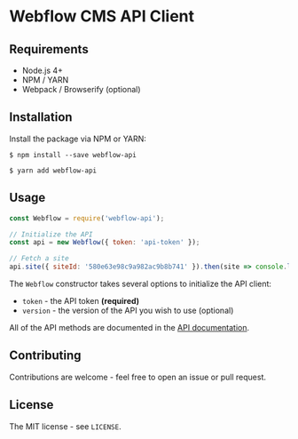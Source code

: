 # Webflow CMS API Client

## Requirements

* Node.js 4+
* NPM / YARN
* Webpack / Browserify (optional)

## Installation

Install the package via NPM or YARN:

```shell
$ npm install --save webflow-api

$ yarn add webflow-api
```

## Usage

```javascript
const Webflow = require('webflow-api');

// Initialize the API
const api = new Webflow({ token: 'api-token' });

// Fetch a site
api.site({ siteId: '580e63e98c9a982ac9b8b741' }).then(site => console.log(site));
```

The `Webflow` constructor takes several options to initialize the API client:

* `token` - the API token **(required)**
* `version` - the version of the API you wish to use (optional)

All of the API methods are documented in the [API documentation](https://developers.webflow.com).

## Contributing

Contributions are welcome - feel free to open an issue or pull request.

## License

The MIT license - see `LICENSE`.
